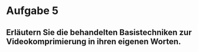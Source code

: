 # Aufgabe 5

## Erläutern Sie die behandelten Basistechniken zur Videokomprimierung in ihren eigenen Worten.